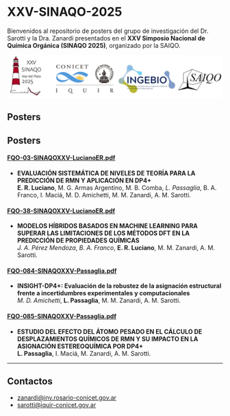# XXV-SINAQO-2025

Bienvenidos al repositorio de posters del grupo de investigación del Dr. Sarotti y la Dra. Zanardi presentados en el **XXV Simposio Nacional de Química Orgánica (SINAQO 2025)**, organizado por la SAIQO.

<img alt="Show" src="https://github.com/Sarotti-Lab/XXV-SINAQO-2025/raw/main/LA2.png" width="578" height="100"/>

## Posters

## Posters

#### [FQO-03-SINAQOXXV-LucianoER.pdf](https://github.com/user-attachments/files/23194513/FQO-03-LucianoER-Poster.pdf)
* **EVALUACIÓN SISTEMÁTICA DE NIVELES DE TEORÍA PARA LA PREDICCIÓN DE RMN Y APLICACIÓN EN DP4+**  
  **E. R. Luciano**, M. G. Armas Argentino, M. B. Comba, *L. Passaglia*, B. A. Franco, I. Maciá, M. D. Amichetti, M. M. Zanardi, A. M. Sarotti.

#### [FQO-38-SINAQOXXV-LucianoER.pdf](https://github.com/user-attachments/files/23194511/FQO-38-LucianoER-Poster.pdf)
* **MODELOS HÍBRIDOS BASADOS EN MACHINE LEARNING PARA SUPERAR LAS LIMITACIONES DE LOS MÉTODOS DFT EN LA PREDICCIÓN DE PROPIEDADES QUÍMICAS**  
  *J. A. Pérez Mendoza*, *B. A. Franco*, **E. R. Luciano**, M. M. Zanardi, A. M. Sarotti.

#### [FQO-084-SINAQOXXV-Passaglia.pdf](https://github.com/user-attachments/files/23194512/FQO084-SINAQO2025-Passaglia.pdf)
* **INSIGHT-DP4+: Evaluación de la robustez de la asignación estructural frente a incertidumbres experimentales y computacionales**  
  *M. D. Amichetti*, **L. Passaglia**, M. M. Zanardi, A. M. Sarotti.

#### [FQO-085-SINAQOXXV-Passaglia.pdf](https://github.com/user-attachments/files/23169438/FQO085-SINAQO2025-Passaglia.pdf)
* **ESTUDIO DEL EFECTO DEL ÁTOMO PESADO EN EL CÁLCULO DE DESPLAZAMIENTOS QUÍMICOS DE RMN Y SU IMPACTO EN LA ASIGNACIÓN ESTEREOQUÍMICA POR DP4+**  
  **L. Passaglia**, I. Maciá, M. Zanardi, A. M. Sarotti.

---

## Contactos
* zanardi@inv.rosario-conicet.gov.ar  
* sarotti@iquir-conicet.gov.ar
